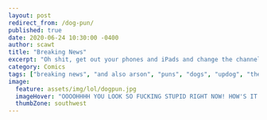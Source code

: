 ```yaml
---
layout: post
redirect_from: /dog-pun/
published: true
date: 2020-06-24 10:30:00 -0400
author: scawt
title: "Breaking News"
excerpt: "Oh shit, get out your phones and iPads and change the channel on your TV, it's a WNV News Team Breaking Alert!"
category: Comics
tags: ["breaking news", "and also arson", "puns", "dogs", "updog", "the fourth estate", "Unbiased Newsmanship", "getting owned", "fuk u"]
image:
  feature: assets/img/lol/dogpun.jpg
  imageHover: "OOOOHHHH YOU LOOK SO FUCKING STUPID RIGHT NOW! HOW'S IT FEEL TO BE TOTALLY FUCKING OWNED?!"
  thumbZone: southwest
---
```

